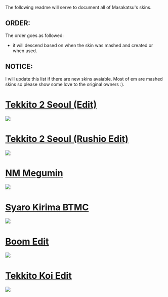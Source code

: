 
The following readme will serve to document all of Masakatsu's skins.

## ORDER: 
The order goes as followed: 
- it will descend based on when the skin was mashed and created or when used.

## NOTICE:
I will update this list if there are new skins avaiable. Most of em are mashed skins so please show some love to the original owners :).

# [Tekkito 2 Seoul (Edit)](https://cdn.discordapp.com/attachments/749686438341247147/1171985527013118114/tekkito2_Seoul_Edit.osk?ex=655eab94&is=654c3694&hm=1188def2e08f4d26d1bfcecbc759afbe8ed968af8cc6de935054826b892f901a&)
![](https://cdn.discordapp.com/attachments/749686438341247147/1171980321231736832/screenshot033.jpg?ex=655ea6ba&is=654c31ba&hm=71de44bb4015a217da21960aedf4d6665aaead3dad9856f4b3d8219a9ae624a7&)

# [Tekkito 2 Seoul (Rushio Edit)](https://cdn.discordapp.com/attachments/749686438341247147/1171985527348678738/tekkito2_Seoul_Rushio_Edit.osk?ex=655eab94&is=654c3694&hm=c311e60cb6804a763d3e247cec4a47c933b3eb133736194e409e36d328ec746c&)
![](https://cdn.discordapp.com/attachments/749686438341247147/1171984645106176010/screenshot039.jpg?ex=655eaac1&is=654c35c1&hm=2826d2fcfadd9ace76360e2cc4ad5dd2b0e06b45e2f1ca9f48c6a0fdea7bbd8d&)

# [NM Megumin](https://cdn.discordapp.com/attachments/749686438341247147/1171995101904519198/NMMegumin.osk?ex=655eb47e&is=654c3f7e&hm=ba76607cac18e4980119d67c6564236af6facf5d9261f8f9d24e4f50fd0c526b&)
![](https://cdn.discordapp.com/attachments/749686438341247147/1171994977644068905/screenshot044.jpg?ex=655eb461&is=654c3f61&hm=9f5402bb8ab5606267ed7f8c8ce3850abc792c6e8c99d1c896ca8889fb9fcaad&)

# [Syaro Kirima BTMC](https://cdn.discordapp.com/attachments/749686438341247147/1171991015075352677/-_Syaro_Kirima_BTMC_-.osk?ex=655eb0b0&is=654c3bb0&hm=d7a4afa1430b9c92e150b9ee1883a78fd725b0cca27cdd855feb95059a9c6fad&)
![](https://cdn.discordapp.com/attachments/749686438341247147/1171990973203632198/screenshot042.jpg?ex=655eb0a6&is=654c3ba6&hm=70be90c92088e8c3f21e290cba13dfedd0b25c6e1165afb6ee9811291fa87eab&)

# [Boom Edit](https://cdn.discordapp.com/attachments/749686438341247147/1171988817222303814/boom_edit.osk?ex=655eaea4&is=654c39a4&hm=6016e2fd1aadb6900b59d84c09bba54c399d23fbbddaa454bc32d3276b13b9f7&)
![](https://media.discordapp.net/attachments/749686438341247147/1171987400013135983/screenshot041.jpg?ex=655ead52&is=654c3852&hm=0a4189b9ab4a24231802ed52f93368ba5ce1e13be11d0291df84d2eaa5408971&=&width=1609&height=905)

# [Tekkito Koi Edit](https://cdn.discordapp.com/attachments/749686438341247147/1171986220591628410/Tekkito_Koi_Edit.osk?ex=655eac39&is=654c3739&hm=5ff9e835b502ed76ea702269b581819aa469c4cc80c34a832a44cb82222c5b71&)
![](https://cdn.discordapp.com/attachments/749686438341247147/1171986536972161065/screenshot040.jpg?ex=655eac84&is=654c3784&hm=f726eb71d1ea47b520acdba802daac31883907cd707fa60ca6eaa7268b0d436f&)
